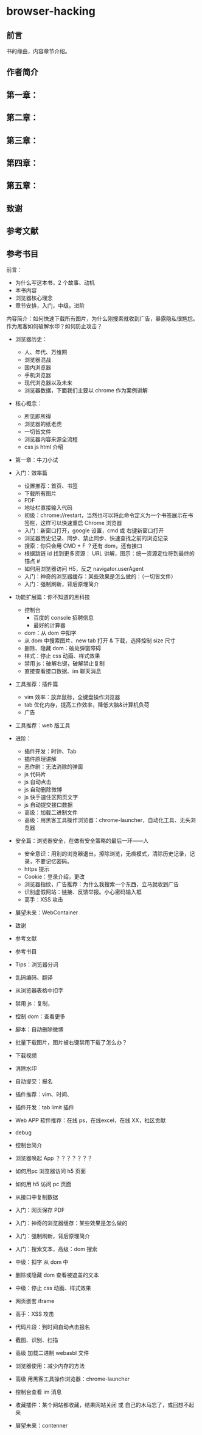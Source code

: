 # browser-hacking

## 前言
书的缘由，内容章节介绍。

## 作者简介

## 第一章：

## 第二章：

## 第三章：

## 第四章：

## 第五章：

## 致谢

## 参考文献

## 参考书目

前言：
- 为什么写这本书，2 个故事、动机
- 本书内容
- 浏览器核心理念
- 章节安排，入门，中级，进阶

内容简介：如何快速下载所有图片，为什么刚搜索就收到广告，暴露隐私很尴尬。作为黑客如何破解水印？如何防止攻击？


- 浏览器历史：
	- 人、年代、万维网
	- 浏览器混战
	- 国内浏览器
	- 手机浏览器
	- 现代浏览器以及未来
	- 浏览器数据，下面我们主要以 chrome 作为案例讲解
- 核心概念：
	- 所见即所得
	- 浏览器的纸老虎
	- 一切皆文件
	- 浏览器内容来源全流程
	- css js html 介绍

- 第一章：牛刀小试
- 入门：效率篇
	- 设置推荐：首页、书签
	- 下载所有图片 
	- PDF
	- 地址栏直接输入代码
	- 初级：chrome://restart，当然也可以将此命令定义为一个书签展示在书签栏，这样可以快速重启 Chrome 浏览器
	- 入门：新窗口打开，google 设置，cmd 或 右键新窗口打开
	- 浏览器历史记录、同步、禁止同步、快速查找之前的浏览记录
	- 搜索：你只会用 CMD + F ？还有 dom，还有接口
	- 根据跳链 id 找到更多资源： URL 讲解，图示：统一资源定位符到最终的锚点 #
	- 如何用浏览器访问 H5，反之 navigator.userAgent
	- 入门：神奇的浏览器缓存：某些效果是怎么做的：（一切皆文件）
	- 入门：强制刷新，背后原理简介


	
- 功能扩展篇：你不知道的黑科技
	- 控制台
		- 百度的 console 招聘信息
		- 最好的计算器
	- dom：从 dom 中扣字
	- 从 dom 中搜索图片、new tab 打开 & 下载，选择控制 size 尺寸
	- 删除、隐藏 dom：破处弹窗障碍
	- 样式：停止 css 动画、样式效果
	- 禁用 js：破解右键，破解禁止复制
	- 直接查看接口数据、im 聊天消息

- 工具推荐：插件篇
	- vim 效率：放弃鼠标，全键盘操作浏览器
	- tab 优化内存，提高工作效率，降低大脑&计算机负荷
	- 广告

- 工具推荐：web 版工具

- 进阶：
	- 插件开发：时钟、Tab
	- 插件原理讲解
	- 恶作剧：无法消除的弹窗
	- js 代码片
	- js 自动点击
	- js 自动删除微博
	- js 快手速住区网页文字
	- js 自动提交接口数据
	- 高级：加载二进制文件
	- 高级：用黑客工具操作浏览器：chrome-launcher，自动化工具、无头浏览器
	
- 安全篇：浏览器安全，在做有安全策略的最后一环——人
	- 安全意识：用别的浏览器退出，擦除浏览，无痕模式，清除历史记录，记录，不要记忆密码。
	- https 提示
	- Cookie：登录介绍，更改
	- 浏览器指纹，广告推荐：为什么我搜索一个东西，立马就收到广告
	- 识别虚假网站：链接、反馈举报。小心密码输入框
	- 高手：XSS 攻击

- 展望未来：WebContainer
- 致谢
- 参考文献
- 参考书目


- Tips：浏览器分词
- 乱码编码、翻译


- 从浏览器表格中扣字
- 禁用 js：复制，
- 控制 dom：查看更多
- 脚本：自动删除微博
- 批量下载图片，图片被右键禁用下载了怎么办？
- 下载视频
- 消除水印
- 自动提交：报名

- 插件推荐：vim、时间、
- 插件开发：tab limit 插件
- Web APP 软件推荐：在线 ps，在线excel，在线 XX，社区贡献
- debug 
- 控制台简介
- 浏览器唤起 App ？？？？？？？
- 如何用pc 浏览器访问 h5 页面
- 如何用 h5 访问 pc 页面
- 从接口中复制数据
- 入门：网页保存 PDF
- 入门：神奇的浏览器缓存：某些效果是怎么做的
- 入门：强制刷新，背后原理简介
- 入门：搜索文本，高级：dom 搜索
- 中级：扣字 从 dom 中
- 删除或隐藏 dom 查看被遮盖的文本
- 中级：停止 css 动画、样式效果
- 网页嵌套 iframe 
- 高手：XSS 攻击
- 代码片段：到时间自动点击报名
- 截图、识别、扫描
- 高级 加载二进制 webasbl 文件
- 浏览器使用：减少内存的方法
- 高级 用黑客工具操作浏览器：chrome-launcher
- 控制台查看 im 消息
- 收藏插件：某个网站都收藏，结果网站关闭 或 自己的木马忘了，或回想不起来
- 展望未来：contenner